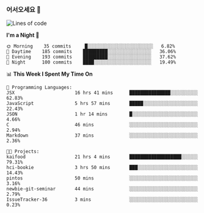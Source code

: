 ### 어서오세요 👋

<!--START_SECTION:waka-->
![Lines of code](https://img.shields.io/badge/From%20Hello%20World%20I%27ve%20Written-413823%20lines%20of%20code-blue)

**I'm a Night 🦉** 

```text
🌞 Morning    35 commits     █░░░░░░░░░░░░░░░░░░░░░░░░   6.82% 
🌆 Daytime    185 commits    █████████░░░░░░░░░░░░░░░░   36.06% 
🌃 Evening    193 commits    █████████░░░░░░░░░░░░░░░░   37.62% 
🌙 Night      100 commits    ████░░░░░░░░░░░░░░░░░░░░░   19.49%

```


📊 **This Week I Spent My Time On** 

```text
💬 Programming Languages: 
JSX                      16 hrs 41 mins      ███████████████░░░░░░░░░░   62.83% 
JavaScript               5 hrs 57 mins       █████░░░░░░░░░░░░░░░░░░░░   22.43% 
JSON                     1 hr 14 mins        █░░░░░░░░░░░░░░░░░░░░░░░░   4.66% 
C                        46 mins             ░░░░░░░░░░░░░░░░░░░░░░░░░   2.94% 
Markdown                 37 mins             ░░░░░░░░░░░░░░░░░░░░░░░░░   2.36%

🐱‍💻 Projects: 
kaifood                  21 hrs 4 mins       ███████████████████░░░░░░   79.31% 
hci-bookie               3 hrs 50 mins       ███░░░░░░░░░░░░░░░░░░░░░░   14.43% 
pintos                   50 mins             ░░░░░░░░░░░░░░░░░░░░░░░░░   3.16% 
newbie-git-seminar       44 mins             ░░░░░░░░░░░░░░░░░░░░░░░░░   2.79% 
IssueTracker-36          3 mins              ░░░░░░░░░░░░░░░░░░░░░░░░░   0.23%

```


<!--END_SECTION:waka-->
